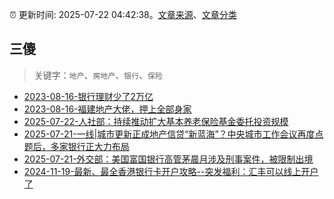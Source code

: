 :alarm_clock: 更新时间: 2025-07-22 04:42:38。[文章来源](/README.md)、[文章分类](/TAGS.md)

## 三傻


> 关键字：`地产`、`房地产`、`银行`、`保险`



- [2023-08-16-银行理财少了2万亿](https://www.aicaijing.com.cn/article/18565) 
- [2023-08-16-福建地产大佬，押上全部身家](https://www.aicaijing.com.cn/article/18567) 
- [2025-07-22-人社部：持续推动扩大基本养老保险基金委托投资规模](https://www.cls.cn/detail/2092119) 
- [2025-07-21-一线|城市更新正成地产信贷“新蓝海”？中央城市工作会议再度点题后，多家银行正大力布局](https://www.cls.cn/detail/2091060) 
- [2025-07-21-外交部：美国富国银行高管茅晨月涉及刑事案件，被限制出境](https://www.cls.cn/detail/2091147) 
- [2024-11-19-最新、最全香港银行卡开户攻略--突发福利：汇丰可以线上开户了](https://xueqiu.com/8108653112/313443790) 
